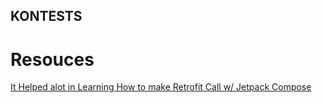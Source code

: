 KONTESTS
----------

Resouces
=========
[It Helped alot in Learning How to make Retrofit Call w/ Jetpack Compose](https://github.com/lubnamariyam/MovieList_Retrofit_API_In_Compose)
